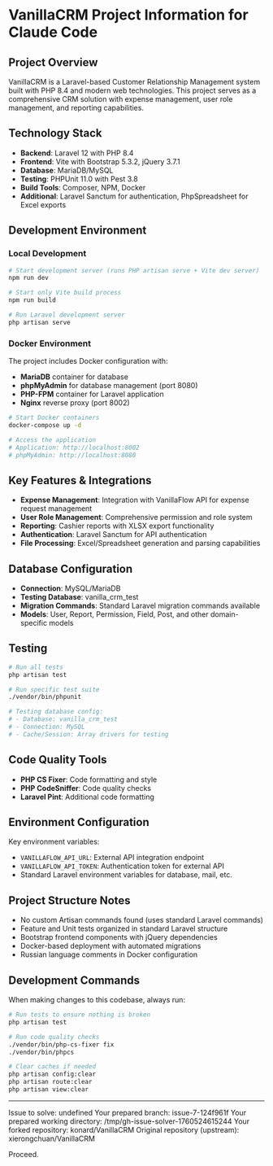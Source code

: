 # VanillaCRM Project Information for Claude Code

## Project Overview
VanillaCRM is a Laravel-based Customer Relationship Management system built with PHP 8.4 and modern web technologies. This project serves as a comprehensive CRM solution with expense management, user role management, and reporting capabilities.

## Technology Stack
- **Backend**: Laravel 12 with PHP 8.4
- **Frontend**: Vite with Bootstrap 5.3.2, jQuery 3.7.1
- **Database**: MariaDB/MySQL
- **Testing**: PHPUnit 11.0 with Pest 3.8
- **Build Tools**: Composer, NPM, Docker
- **Additional**: Laravel Sanctum for authentication, PhpSpreadsheet for Excel exports

## Development Environment

### Local Development
```bash
# Start development server (runs PHP artisan serve + Vite dev server)
npm run dev

# Start only Vite build process
npm run build

# Run Laravel development server
php artisan serve
```

### Docker Environment
The project includes Docker configuration with:
- **MariaDB** container for database
- **phpMyAdmin** for database management (port 8080)
- **PHP-FPM** container for Laravel application
- **Nginx** reverse proxy (port 8002)

```bash
# Start Docker containers
docker-compose up -d

# Access the application
# Application: http://localhost:8002
# phpMyAdmin: http://localhost:8080
```

## Key Features & Integrations
- **Expense Management**: Integration with VanillaFlow API for expense request management
- **User Role Management**: Comprehensive permission and role system
- **Reporting**: Cashier reports with XLSX export functionality
- **Authentication**: Laravel Sanctum for API authentication
- **File Processing**: Excel/Spreadsheet generation and parsing capabilities

## Database Configuration
- **Connection**: MySQL/MariaDB
- **Testing Database**: vanilla_crm_test
- **Migration Commands**: Standard Laravel migration commands available
- **Models**: User, Report, Permission, Field, Post, and other domain-specific models

## Testing
```bash
# Run all tests
php artisan test

# Run specific test suite
./vendor/bin/phpunit

# Testing database config:
# - Database: vanilla_crm_test
# - Connection: MySQL
# - Cache/Session: Array drivers for testing
```

## Code Quality Tools
- **PHP CS Fixer**: Code formatting and style
- **PHP CodeSniffer**: Code quality checks
- **Laravel Pint**: Additional code formatting

## Environment Configuration
Key environment variables:
- `VANILLAFLOW_API_URL`: External API integration endpoint
- `VANILLAFLOW_API_TOKEN`: Authentication token for external API
- Standard Laravel environment variables for database, mail, etc.

## Project Structure Notes
- No custom Artisan commands found (uses standard Laravel commands)
- Feature and Unit tests organized in standard Laravel structure
- Bootstrap frontend components with jQuery dependencies
- Docker-based deployment with automated migrations
- Russian language comments in Docker configuration

## Development Commands
When making changes to this codebase, always run:
```bash
# Run tests to ensure nothing is broken
php artisan test

# Run code quality checks
./vendor/bin/php-cs-fixer fix
./vendor/bin/phpcs

# Clear caches if needed
php artisan config:clear
php artisan route:clear
php artisan view:clear
```

---

Issue to solve: undefined
Your prepared branch: issue-7-124f961f
Your prepared working directory: /tmp/gh-issue-solver-1760524615244
Your forked repository: konard/VanillaCRM
Original repository (upstream): xierongchuan/VanillaCRM

Proceed.